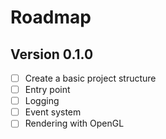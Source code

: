 # Roadmap

## Version 0.1.0

- [ ] Create a basic project structure
- [ ] Entry point
- [ ] Logging
- [ ] Event system
- [ ] Rendering with OpenGL
